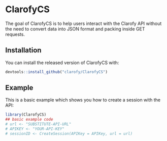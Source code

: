 
<!-- README.md is generated from README.Rmd. Please edit that file -->

# ClarofyCS

<!-- badges: start -->
<!-- badges: end -->

The goal of ClarofyCS is to help users interact with the Clarofy API
without the need to convert data into JSON format and packing inside GET
requests.

## Installation

You can install the released version of ClarofyCS with:

``` r
devtools::install_github("clarofy/ClarofyCS")
```

## Example

This is a basic example which shows you how to create a session with the
API:

``` r
library(ClarofyCS)
## basic example code
# url <- "SUBSTITUTE-API-URL"
# APIKEY <- "YOUR-API-KEY"
# sessionID <- CreateSession(APIKey = APIKey, url = url)
```
